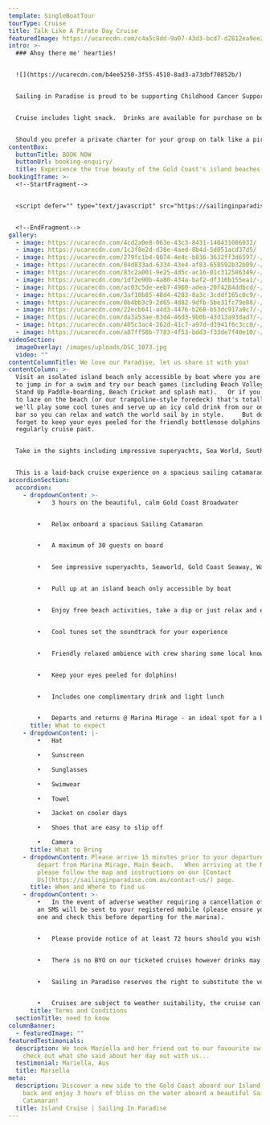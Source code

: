 ```yaml
---
template: SingleBoatTour
tourType: Cruise
title: Talk Like A Pirate Day Cruise
featuredImage: https://ucarecdn.com/c4a5c8dd-9a07-43d3-bcd7-d2812ea9ee2d/
intro: >-
  ### Ahoy there me' hearties! 


  ![](https://ucarecdn.com/b4ee5250-3f55-4510-8ad3-a73dbf70852b/)


  Sailing in Paradise is proud to be supporting Childhood Cancer Support this 'Talk like a Pirate Day' on Tuesday 19th September 2023.  We will be donating 100% of ticket sales from a special 3 hour Island Cruise departing Main Beach, Gold Coast.    So gather your family and friends and jump aboard as we set sail for 3 hours of fun.   Feel free to dress up in pirate theme (our crew will be getting into the spirit) or come along and enjoy the fun on the day however you feel comfortable.   This experience is suitable for all ages.  What a great way to kick off the school holidays and support a worthy cause.  


  Cruise includes light snack.  Drinks are available for purchase on board.


  Should you prefer a private charter for your group on talk like a pirate day please contact us directly and we will be able to help with a private charity cruise.
contentBox:
  buttonTitle: BOOK NOW
  buttonUrl: booking-enquiry/
  title: Experience the true beauty of the Gold Coast's island beaches.
bookingIframe: >-
  <!--StartFragment-->


  <script defer="" type="text/javascript" src="https://sailinginparadise.rezdy.com/pluginJs"></script> <iframe seamless="" width="300px" height="1000px" frameborder="0" class="rezdy" src="https://sailinginparadise.rezdy.com/calendarWidget/516621?iframe=true"></iframe>


  <!--EndFragment-->
gallery:
  - image: https://ucarecdn.com/4cd2a0e8-063e-43c3-8431-140431086032/
  - image: https://ucarecdn.com/1c3f8e2d-d38e-4aed-8b4d-5d051acd37d5/
  - image: https://ucarecdn.com/279fc1b4-8074-4e4c-b836-3632ff3d6597/-/preview/-/enhance/64/
  - image: https://ucarecdn.com/04d833ad-6334-43e4-af83-658592b32b09/-/preview/-/enhance/50/
  - image: https://ucarecdn.com/83c2a001-9e25-4d5c-ac16-01c312586349/-/preview/-/enhance/50/
  - image: https://ucarecdn.com/1df2e90b-4a80-434a-baf2-df316b155ea1/-/preview/-/enhance/30/
  - image: https://ucarecdn.com/ac03c5de-eeb7-4960-adea-20f4284ddbcd/-/preview/-/enhance/50/
  - image: https://ucarecdn.com/3af10b85-48d4-4283-8a3c-3cddf165c0c9/-/preview/-/enhance/50/
  - image: https://ucarecdn.com/0b4bb3c9-2d65-4d82-9dfb-5be31fc79e88/-/preview/-/enhance/19/
  - image: https://ucarecdn.com/22ecb641-a4d3-4476-b268-b53dc917a9c7/-/preview/-/enhance/81/
  - image: https://ucarecdn.com/da3a53ae-83d4-46d3-9b0b-43d13a93dad7/-/preview/-/enhance/50/
  - image: https://ucarecdn.com/405c3ac4-262d-41c7-a97d-d3941f6c3cc0/-/preview/-/enhance/23/
  - image: https://ucarecdn.com/a87ff58b-7783-4f53-bdd3-f33de7f40e10/-/preview/-/enhance/50/
videoSection:
  imageOverlay: /images/uploads/DSC_1073.jpg
  video: ""
contentColumnTitle: We love our Paradise, let us share it with you!
contentColumn: >-
  Visit an isolated island beach only accessible by boat where you are invited
  to jump in for a swim and try our beach games (including Beach Volleyball,
  Stand Up Paddle-boarding, Beach Cricket and splash mat).   Or if you just want
  to laze on the beach (or our trampoline-style foredeck) that's totally fine,
  we'll play some cool tunes and serve up an icy cold drink from our on-board
  bar so you can relax and watch the world sail by in style.     But don't
  forget to keep your eyes peeled for the friendly bottlenose dolphins who
  regularly cruise past.


  Take in the sights including impressive superyachts, Sea World, South Stradbroke Island, Wavebreak Island and the Gold Coast Seaway. 


  This is a laid-back cruise experience on a spacious sailing catamaran that you are sure to love.   With no more than 30 guests on board we curate a social atmosphere and we can't wait to welcome you on board our beautiful boat!
accordionSection:
  accordion:
    - dropdownContent: >-
        •	3 hours on the beautiful, calm Gold Coast Broadwater


        •	Relax onboard a spacious Sailing Catamaran


        •	A maximum of 30 guests on board


        •	See impressive superyachts, Seaworld, Gold Coast Seaway, Wavebreak Island, South Stradbroke Island and local wildlife.


        •	Pull up at an island beach only accessible by boat


        •	Enjoy free beach activities, take a dip or just relax and enjoy the view


        •	Cool tunes set the soundtrack for your experience


        •	Friendly relaxed ambience with crew sharing some local knowledge


        •	Keep your eyes peeled for dolphins!


        •	Includes one complimentary drink and light lunch


        •	Departs and returns @ Marina Mirage - an ideal spot for a beautiful waterfront meal or drinks before or after your cruise
      title: What to expect
    - dropdownContent: |-
        •	Hat

        •	Sunscreen

        •	Sunglasses

        •	Swimwear 

        •	Towel

        •	Jacket on cooler days

        •	Shoes that are easy to slip off

        •	Camera
      title: What to Bring
    - dropdownContent: Please arrive 15 minutes prior to your departure time.   We
        depart from Marina Mirage, Main Beach.   When arriving at the Marina
        please follow the map and instructions on our [Contact
        Us](https://sailinginparadise.com.au/contact-us/) page.
      title: When and Where to find us
    - dropdownContent: >-
        •	In the event of adverse weather requiring a cancellation of the cruise
        an SMS will be sent to your registered mobile (please ensure you provide
        one and check this before departing for the marina).   


        •	Please provide notice of at least 72 hours should you wish to cancel to avoid forfeiture of ticket price.  


        •	There is no BYO on our ticketed cruises however drinks may be purchased on board at very reasonable prices (cash preferred, cards accepted).  


        •	Sailing in Paradise reserves the right to substitute the vessel if necessary without prior notice.


        •	Cruises are subject to weather suitability, the cruise can proceed in many weather conditions but if it is deemed unsafe or overly unpleasant we will not sail as we do want our guests to have a safe and enjoyable experience on board.   Guests are able to reschedule or request a refund in this circumstance.
      title: Terms and Conditions
  sectionTitle: need to know
columnBanner:
  - featuredImage: ""
featuredTestimonials:
  description: We took Mariella and her friend out to our favourite swimming spot,
    check out what she said about her day out with us...
  testimonial: Mariella, Aus
  title: Mariella
meta:
  description: Discover a new side to the Gold Coast aboard our Island Cruise. Sit
    back and enjoy 3 hours of bliss on the water aboard a beautiful Sailing
    Catamaran!
  title: Island Cruise | Sailing In Paradise
---
```

